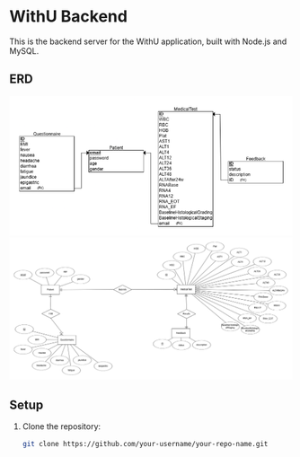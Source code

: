 # WithU Backend

This is the backend server for the WithU application, built with Node.js and MySQL.
## ERD
![ERD](erd.png)
![ERD](erd2.png)

## Setup

1. Clone the repository:
   ```bash
   git clone https://github.com/your-username/your-repo-name.git